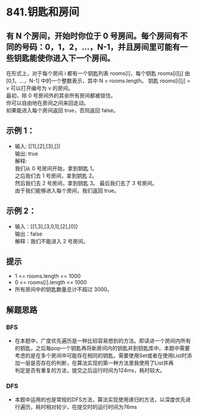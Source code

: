 # 841.钥匙和房间
## 有 N 个房间，开始时你位于 0 号房间。每个房间有不同的号码：0，1，2，...，N-1，并且房间里可能有一些钥匙能使你进入下一个房间。  
在形式上，对于每个房间 i 都有一个钥匙列表 rooms[i]，每个钥匙 rooms[i][j] 由 [0,1，...，N-1] 中的一个整数表示，其中 N = rooms.length。 钥匙 rooms[i][j] = v 可以打开编号为 v 的房间。  
最初，除 0 号房间外的其余所有房间都被锁住。  
你可以自由地在房间之间来回走动。  
如果能进入每个房间返回 true，否则返回 false。  
## 示例 1：
* 输入: [[1],[2],[3],[]]  
输出: true  
解释:    
我们从 0 号房间开始，拿到钥匙 1。  
之后我们去 1 号房间，拿到钥匙 2。  
然后我们去 2 号房间，拿到钥匙 3。 
最后我们去了 3 号房间。  
由于我们能够进入每个房间，我们返回 true。  
## 示例 2：
* 输入：[[1,3],[3,0,1],[2],[0]]  
输出：false  
解释：我们不能进入 2 号房间。  
## 提示
* 1 <= rooms.length <= 1000
* 0 <= rooms[i].length <= 1000
* 所有房间中的钥匙数量总计不超过 3000。
## 解题思路
### BFS
* 在本题中，广度优先遍历是一种比较容易想到的方法。即读进一个房间内所有的钥匙，之后每pop一个钥匙再将新房间内的钥匙并到钥匙库中。本题中需要考虑的是在多个房间中可能存在相同的钥匙，需要使用Set或者在使用List时添加一层是否存在的判断，在算法实现的第一种方法里我使用了List并再  
判定是否有重复的方法，提交之后运行时间为124ms，耗时较大。
### DFS
* 本题中运用的也是常规的DFS方法，算法实现使用递归的方法，以深度优先进行遍历，耗时相对较少，在提交时的运行时间为76ms
